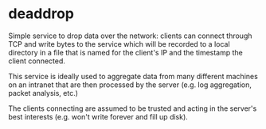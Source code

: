 deaddrop
========

Simple service to drop data over the network: clients can connect through TCP and 
write bytes to the service which will be recorded to a local directory in a file that is named 
for the client's IP and the timestamp the client connected.

This service is ideally used to aggregate data from many different machines on an intranet that 
are then processed by the server (e.g. log aggregation, packet analysis, etc.)

The clients connecting are assumed to be trusted and acting in the server's best interests 
(e.g. won't write forever and fill up disk).


